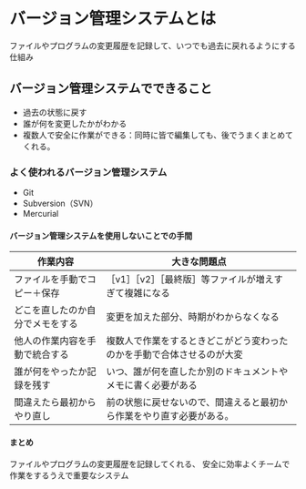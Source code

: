 # バージョン管理システムとは
 ファイルやプログラムの変更履歴を記録して、いつでも過去に戻れるようにする仕組み
　
 ## バージョン管理システムでできること
  - 過去の状態に戻す
  - 誰が何を変更したかがわかる
  - 複数人で安全に作業ができる：同時に皆で編集しても、後でうまくまとめてくれる。
  
### よく使われるバージョン管理システム
  - Git
  - Subversion（SVN）
  - Mercurial

#### バージョン管理システムを使用しないことでの手間
|作業内容|大きな問題点|
|-------|-----------|
|ファイルを手動でコピー＋保存|［v1］［v2］［最終版］等ファイルが増えすぎて複雑になる|
|どこを直したのか自分でメモをする|変更を加えた部分、時期がわからなくなる|
|他人の作業内容を手動で統合する|複数人で作業をするときどこがどう変わったのかを手動で合体させるのが大変|
|誰が何をやったか記録を残す|いつ、誰が何を直したか別のドキュメントやメモに書く必要がある|
|間違えたら最初からやり直し|前の状態に戻せないので、間違えると最初から作業をやり直す必要がある。|


#### まとめ
ファイルやプログラムの変更履歴を記録してくれる、
安全に効率よくチームで作業をするうえで重要なシステム